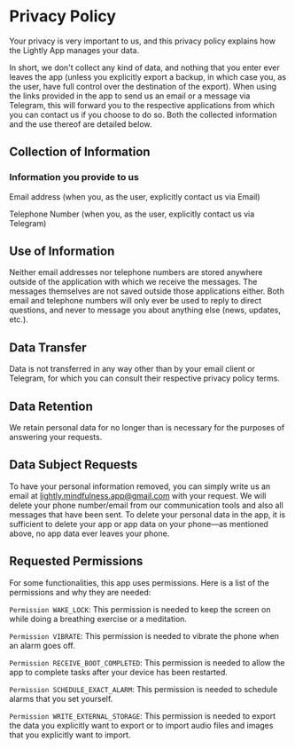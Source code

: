 # Privacy Policy
Your privacy is very important to us, and this privacy policy explains how the Lightly App manages your data.

In short, we don't collect any kind of data, and nothing that you enter ever leaves the app (unless you explicitly export a backup, in which case you, as the user, have full control over the destination of the export). When using the links provided in the app to send us an email or a message via Telegram, this will forward you to the respective applications from which you can contact us if you choose to do so. Both the collected information and the use thereof are detailed below.

## Collection of Information
### Information you provide to us
Email address (when you, as the user, explicitly contact us via Email)

Telephone Number (when you, as the user, explicitly contact us via Telegram)
## Use of Information
Neither email addresses nor telephone numbers are stored anywhere outside of the application with which we receive the messages. The messages themselves are not saved outside those applications either. Both email and telephone numbers will only ever be used to reply to direct questions, and never to message you about anything else (news, updates, etc.).

## Data Transfer
Data is not transferred in any way other than by your email client or Telegram, for which you can consult their respective privacy policy terms.

## Data Retention
We retain personal data for no longer than is necessary for the purposes of answering your requests.

## Data Subject Requests
To have your personal information removed, you can simply write us an email at lightly.mindfulness.app@gmail.com with your request. We will delete your phone number/email from our communication tools and also all messages that have been sent. To delete your personal data in the app, it is sufficient to delete your app or app data on your phone—as mentioned above, no app data ever leaves your phone.

## Requested Permissions
For some functionalities, this app uses permissions. Here is a list of the permissions and why they are needed:

`Permission WAKE_LOCK`: This permission is needed to keep the screen on while doing a breathing exercise or a meditation.

`Permission VIBRATE`: This permission is needed to vibrate the phone when an alarm goes off.

`Permission RECEIVE_BOOT_COMPLETED`: This permission is needed to allow the app to complete tasks after your device has been restarted.

`Permission SCHEDULE_EXACT_ALARM`: This permission is needed to schedule alarms that you set yourself.

`Permission WRITE_EXTERNAL_STORAGE`: This permission is needed to export the data you explicitly want to export or to import audio files and images that you explicitly want to import.

